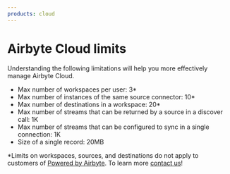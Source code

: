 ```yaml
---
products: cloud
---
```


# Airbyte Cloud limits

Understanding the following limitations will help you more effectively manage Airbyte Cloud.

- Max number of workspaces per user: 3\*
- Max number of instances of the same source connector: 10\*
- Max number of destinations in a workspace: 20\*
- Max number of streams that can be returned by a source in a discover call: 1K
- Max number of streams that can be configured to sync in a single connection: 1K
- Size of a single record: 20MB

\*Limits on workspaces, sources, and destinations do not apply to customers of
[Powered by Airbyte](https://airbyte.com/solutions/powered-by-airbyte). To learn more
[contact us](https://airbyte.com/talk-to-sales)!
